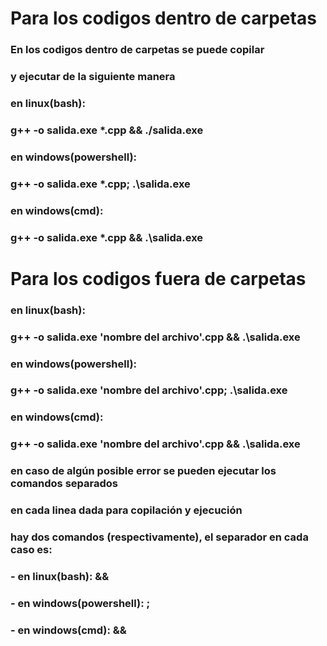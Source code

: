 # Para los codigos dentro de carpetas
### En los codigos dentro de carpetas se puede copilar
### y ejecutar de la siguiente manera
### en linux(bash):
### g++ -o salida.exe *.cpp && ./salida.exe
### en windows(powershell):
### g++ -o salida.exe *.cpp; .\salida.exe
### en windows(cmd):
### g++ -o salida.exe *.cpp && .\salida.exe
# Para los codigos fuera de carpetas
### en linux(bash):
### g++ -o salida.exe 'nombre del archivo'.cpp && .\salida.exe
### en windows(powershell):
### g++ -o salida.exe 'nombre del archivo'.cpp; .\salida.exe
### en windows(cmd):
### g++ -o salida.exe 'nombre del archivo'.cpp && .\salida.exe

### en caso de algún posible error se pueden ejecutar los comandos separados
### en cada linea dada para copilación y ejecución 
### hay dos comandos (respectivamente), el separador en cada caso es:
### - en linux(bash):     && 
### - en windows(powershell):    ;
### - en windows(cmd):    &&

